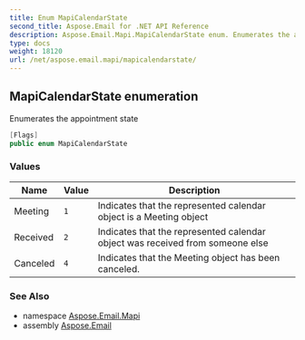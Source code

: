```yaml
---
title: Enum MapiCalendarState
second_title: Aspose.Email for .NET API Reference
description: Aspose.Email.Mapi.MapiCalendarState enum. Enumerates the appointment state
type: docs
weight: 18120
url: /net/aspose.email.mapi/mapicalendarstate/
---
```

## MapiCalendarState enumeration

Enumerates the appointment state

```csharp
[Flags]
public enum MapiCalendarState
```

### Values

| Name | Value | Description |
| --- | --- | --- |
| Meeting | `1` | Indicates that the represented calendar object is a Meeting object |
| Received | `2` | Indicates that the represented calendar object was received from someone else |
| Canceled | `4` | Indicates that the Meeting object has been canceled. |

### See Also

* namespace [Aspose.Email.Mapi](../../aspose.email.mapi/)
* assembly [Aspose.Email](../../)


